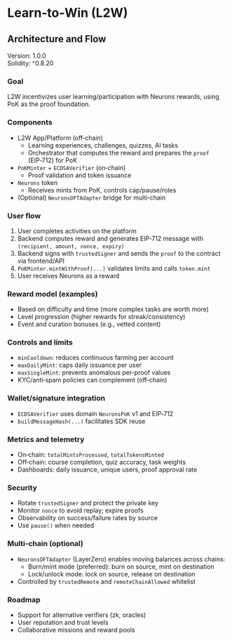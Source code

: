 # Learn‑to‑Win (L2W)

## Architecture and Flow

Version: 1.0.0\
Solidity: ^0.8.20

### Goal

L2W incentivizes user learning/participation with Neurons rewards, using PoK as the proof foundation.

### Components

* L2W App/Platform (off‑chain)
  * Learning experiences, challenges, quizzes, AI tasks
  * Orchestrator that computes the reward and prepares the `proof` (EIP‑712) for PoK
* `PoKMinter` + `ECDSAVerifier` (on‑chain)
  * Proof validation and token issuance
* `Neurons` token
  * Receives mints from PoK, controls cap/pause/roles
* (Optional) `NeuronsOFTAdapter` bridge for multi‑chain

### User flow

1. User completes activities on the platform
2. Backend computes reward and generates EIP‑712 message with `(recipient, amount, nonce, expiry)`
3. Backend signs with `trustedSigner` and sends the `proof` to the contract via frontend/API
4. `PoKMinter.mintWithProof(...)` validates limits and calls `token.mint`
5. User receives Neurons as a reward

### Reward model (examples)

* Based on difficulty and time (more complex tasks are worth more)
* Level progression (higher rewards for streak/consistency)
* Event and curation bonuses (e.g., vetted content)

### Controls and limits

* `minCooldown`: reduces continuous farming per account
* `maxDailyMint`: caps daily issuance per user
* `maxSingleMint`: prevents anomalous per-proof values
* KYC/anti‑spam policies can complement (off‑chain)

### Wallet/signature integration

* `ECDSAVerifier` uses domain `NeuronsPoK` v1 and EIP‑712
* `buildMessageHash(...)` facilitates SDK reuse

### Metrics and telemetry

* On‑chain: `totalMintsProcessed`, `totalTokensMinted`
* Off‑chain: course completion, quiz accuracy, task weights
* Dashboards: daily issuance, unique users, proof approval rate

### Security

* Rotate `trustedSigner` and protect the private key
* Monitor `nonce` to avoid replay; expire proofs
* Observability on success/failure rates by source
* Use `pause()` when needed

### Multi‑chain (optional)

* `NeuronsOFTAdapter` (LayerZero) enables moving balances across chains:
  * Burn/mint mode (preferred): burn on source, mint on destination
  * Lock/unlock mode: lock on source, release on destination
* Controlled by `trustedRemote` and `remoteChainAllowed` whitelist

### Roadmap

* Support for alternative verifiers (zk, oracles)
* User reputation and trust levels
* Collaborative missions and reward pools
